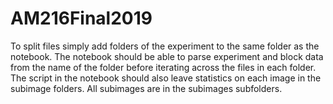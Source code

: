 # AM216Final2019

To split files simply add folders of the experiment to the same folder as the notebook. The notebook should be able to parse experiment and block data from the name of the folder before iterating across the files in each folder. The script in the notebook should also leave statistics on each image in the subimage folders. All subimages are in the subimages subfolders.
